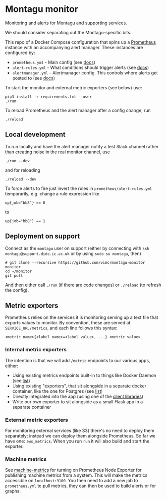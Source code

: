 # Montagu monitor
Monitoring and alerts for Montagu and supporting services.

We should consider separating out the Montagu-specific bits.

This repo of a Docker Compose configuration that spins up a
[Prometheus](https://prometheus.io/) instance with an accompanying alert
manager. These instances are configured by:

* `prometheus.yml` - Main config (see [docs](https://prometheus.io/docs/prometheus/latest/configuration/configuration/))
* `alert-rules.yml` - What conditions should trigger alerts (see [docs](https://prometheus.io/docs/prometheus/latest/configuration/alerting_rules/))
* `alertmanager.yml` - Alertmanager config. This controls where alerts get posted to (see [docs](https://prometheus.io/docs/alerting/configuration/))

To start the monitor and external metric exporters (see below) use:

```
pip3 install -r requirements.txt --user
./run
```

To reload Prometheus and the alert manager after a config change, run
```
./reload
```

## Local development
To run locally and have the alert manager notify a test Slack channel rather than creating noise in
the real monitor channel, use
```
./run --dev
```

and for reloading
```
./reload --dev
```

To force alerts to fire just invert the rules in `prometheus/alert-rules.yml` temporarily, e.g. change a rule expression
like

`up{job="bb8"} == 0`

to

`up{job="bb8"} == 1`


## Deployment on support

Connect as the `montagu` user on support (either by connecting with `ssh montagu@support.dide.ic.ac.uk` or by using `sudo su montagu`, then)

```
# git clone --recursive https://github.com/vimc/montagu-monitor monitor
cd ~/monitor
git pull
```

And then either call `./run` (if there are code changes) or `./reload` (to
refresh the config).

## Metric exporters
Prometheus relies on the services it is monitoring serving up a text file that
exports values to monitor. By convention, these are served at
`SERVICE_URL/metrics`, and each line follows this syntax:

```
<metric name>{<label name>=<label value>, ...} <metric value>
```

### Internal metric exporters
The intention is that we will add `/metric` endpoints to our various apps,
either:

* Using existing metrics endpoints built-in to things like Docker Daemon (see
  [list](https://prometheus.io/docs/instrumenting/exporters/#software-exposing-prometheus-metrics))
* Using existing "exporters", that sit alongside in a separate docker container,
  like the one for Postgres (see [list](https://prometheus.io/docs/instrumenting/exporters/#third-party-exporters))
* Directly integrated into the app (using one of the
  [client libraries](https://prometheus.io/docs/instrumenting/clientlibs/))
* Write our own exporter to sit alongside as a small Flask app in a separate
  container

### External metric exporters
For monitoring external services (like S3) there's no need to deploy them
separately; instead we can deploy them alongside Prometheus. So far we have one:
`aws_metrics`. When you run `run` it will also build and start the exporter.

### Machine metrics

See [machine-metrics](https://github.com/vimc/machine-metrics) for turning on Prometheus Node Exporter for publishing machine metrics from a system. This will make the metrics accessible on `localhost:9100`. You then need to add a new job to `prometheus.yml` to pull metrics, they can then be used to build alerts or for graphs.
